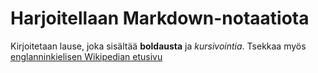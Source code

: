 # Harjoitellaan Markdown-notaatiota
Kirjoitetaan lause, joka sisältää **boldausta** ja *kursivointia*.
Tsekkaa myös [englanninkielisen Wikipedian etusivu](https://en.wikipedia.org/)
